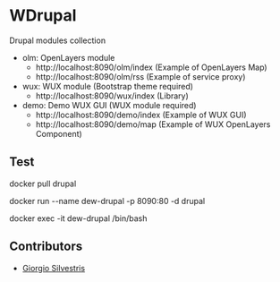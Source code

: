 # WDrupal 

Drupal modules collection

- olm: OpenLayers module
	- http://localhost:8090/olm/index (Example of OpenLayers Map)
	- http://localhost:8090/olm/rss (Example of service proxy)
- wux: WUX module (Bootstrap theme required)
	- http://localhost:8090/wux/index (Library)
- demo: Demo WUX GUI (WUX module required)
	- http://localhost:8090/demo/index (Example of WUX GUI) 
	- http://localhost:8090/demo/map (Example of WUX OpenLayers Component)

## Test

docker pull drupal

docker run --name dew-drupal -p 8090:80 -d drupal

docker exec -it dew-drupal /bin/bash

## Contributors

* [Giorgio Silvestris](https://github.com/giosil)
